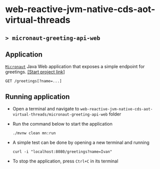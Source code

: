 # web-reactive-jvm-native-cds-aot-virtual-threads
## `> micronaut-greeting-api-web`

## Application

[`Micronaut`](https://micronaut.io/) Java Web application that exposes a simple endpoint for greetings. [[Start project link]](https://micronaut.io/launch?type=DEFAULT&name=micronaut-greetings-api-web&package=com.ivanfranchin.micronautgreetingsapiweb&javaVersion=JDK_21&lang=JAVA&build=MAVEN&test=JUNIT&version=4.5.1)
```
GET /greetings[?name=...]
```

## Running application

- Open a terminal and navigate to `web-reactive-jvm-native-cds-aot-virtual-threads/micronaut-greeting-api-web` folder

- Run the command below to start the application
  ```
  ./mvnw clean mn:run
  ```

- A simple test can be done by opening a new terminal and running
  ```
  curl -i "localhost:8080/greetings?name=Ivan"
  ```

- To stop the application, press `Ctrl+C` in its terminal
